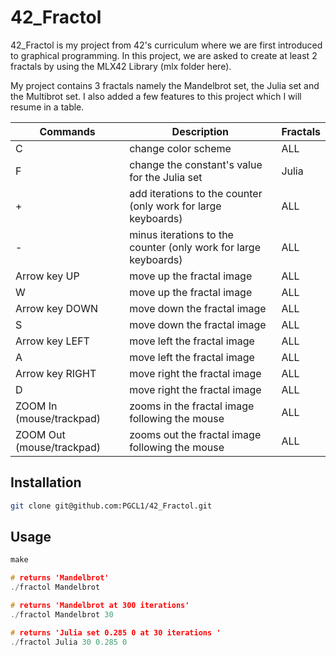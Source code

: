 # 42_Fractol

42_Fractol is my project from 42's curriculum where we are first introduced to graphical programming. In this project, we are asked to create at least 2 fractals by using the MLX42 Library (mlx folder here). 

My project contains 3 fractals namely the Mandelbrot set, the Julia set and the Multibrot set. I also added a few features to this project which I will resume in a table.

Commands | Description | Fractals |
|---|---|---|
C | change color scheme | ALL |
F | change the constant's value for the Julia set | Julia |
+ | add iterations to the counter (only work for large keyboards) | ALL |
- | minus iterations to the counter (only work for large keyboards) | ALL |
Arrow key UP | move up the fractal image | ALL |
W | move up the fractal image | ALL |
Arrow key DOWN | move down the fractal image | ALL |
S | move down the fractal image | ALL |
Arrow key LEFT | move left the fractal image | ALL |
A | move left the fractal image | ALL |
Arrow key RIGHT | move right the fractal image | ALL |
D | move right the fractal image | ALL |
ZOOM In (mouse/trackpad) | zooms in the fractal image following the mouse | ALL | 
ZOOM Out (mouse/trackpad) | zooms out the fractal image following the mouse | ALL | 

## Installation

```bash
git clone git@github.com:PGCL1/42_Fractol.git
```

## Usage

```C
make

# returns 'Mandelbrot'
./fractol Mandelbrot

# returns 'Mandelbrot at 300 iterations'
./fractol Mandelbrot 30

# returns 'Julia set 0.285 0 at 30 iterations '
./fractol Julia 30 0.285 0
```
